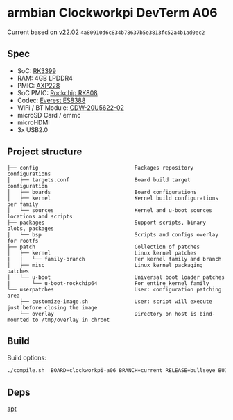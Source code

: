 # armbian Clockworkpi DevTerm A06

Current based on [v22.02](https://github.com/armbian/build/tree/master) `4a80910d6c834b78637b5e3813fc52a4b1ad0ec2`

## Spec

- SoC: [RK3399](https://www.rock-chips.com/a/en/products/RK33_Series/2016/0419/758.html)
- RAM: 4GB LPDDR4
- PMIC: [AXP228](http://www.x-powers.com/index.php/Info/product_detail/article_id/31)
- SoC PMIC: [Rockchip RK808](https://rockchip.fr/RK808%20datasheet%20V1.4.pdf)
- Codec: [Everest ES8388](http://www.everest-semi.com/pdf/ES8388%20DS.pdf)
- WiFi / BT Module: [CDW-20U5622-02](https://forum.armbian.com/applications/core/interface/file/attachment.php?id=8205&key=909d40f6587ada0294f3451d3858839b)
- microSD Card / emmc
- microHDMI
- 3x USB2.0

## Project structure

```text
├── config                               Packages repository configurations
│   ├── targets.conf                     Board build target configuration
│   ├── boards                           Board configurations
│   ├── kernel                           Kernel build configurations per family
│   └── sources                          Kernel and u-boot sources locations and scripts
├── packages                             Support scripts, binary blobs, packages
│   └── bsp                              Scripts and configs overlay for rootfs
├── patch                                Collection of patches
│   ├── kernel                           Linux kernel patches
|   |   └── family-branch                Per kernel family and branch
│   ├── misc                             Linux kernel packaging patches
│   └── u-boot                           Universal boot loader patches
|       └── u-boot-rockchip64            For entire kernel family
└── userpatches                          User: configuration patching area
    ├── customize-image.sh               User: script will execute just before closing the image
    └── overlay                          Directory on host is bind-mounted to /tmp/overlay in chroot
```

## Build

Build options:

```bash
./compile.sh  BOARD=clockworkpi-a06 BRANCH=current RELEASE=bullseye BUILD_MINIMAL=no BUILD_DESKTOP=yes KERNEL_ONLY=no KERNEL_CONFIGURE=no DESKTOP_ENVIRONMENT=xfce DESKTOP_ENVIRONMENT_CONFIG_NAME=config_base DESKTOP_APPGROUPS_SELECTED="browsers chat desktop_tools editors internet multimedia office programming remote_desktop" COMPRESS_OUTPUTIMAGE=sha,gpg,img
```

## Deps

[apt](https://github.com/littlecxm/clockworkpi-apt)
